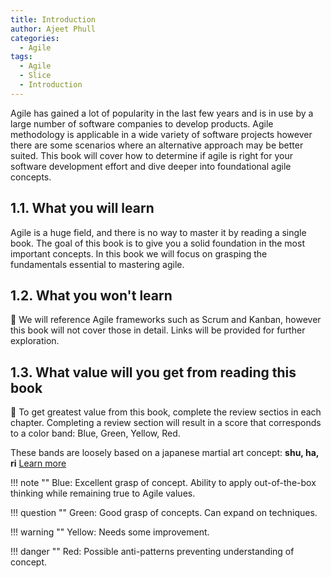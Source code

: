 ```yaml
---
title: Introduction
author: Ajeet Phull
categories:
  - Agile
tags:
  - Agile
  - Slice
  - Introduction
---
```


Agile has gained a lot of popularity in the last few years and is in use by a large number of software companies to develop products. Agile methodology is applicable in a wide variety of software projects however there are some scenarios where an alternative approach may be better suited. This book will cover how to determine if agile is right for your software development effort and dive deeper into foundational agile concepts.

## 1.1. What you will learn

Agile is a huge field, and there is no way to master it by reading a single book. The goal of this book is to give you a solid foundation in the most important concepts. In this book we will focus on grasping the fundamentals essential to mastering agile.

## 1.2. What you won't learn

:construction:
We will reference Agile frameworks such as Scrum and Kanban, however this book will not cover those in detail. Links will be provided for further exploration.

## 1.3. What value will you get from reading this book

:construction:
To get greatest value from this book, complete the review sectios in each chapter. Completing a review section will result in a score that corresponds to a color band: Blue, Green, Yellow, Red.

These bands are loosely based on a japanese martial art concept: **shu, ha, ri** [Learn more](https://en.wikipedia.org/wiki/Shuhari)

!!! note ""
    Blue: Excellent grasp of concept. Ability to apply out-of-the-box thinking while remaining true to Agile values.

!!! question ""
    Green: Good grasp of concepts. Can expand on techniques.

!!! warning ""
    Yellow: Needs some improvement.

!!! danger ""
    Red: Possible anti-patterns preventing understanding of concept.
